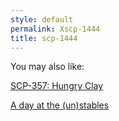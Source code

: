 ```yaml
---
style: default
permalink: Xscp-1444
title: scp-1444
---
```

You may also like:

[SCP-357: Hungry Clay](http://scp-wiki.net/scp-357)

[A day at the (un)stables](http://scp-wiki.net/a-day-at-the-un-stables)
